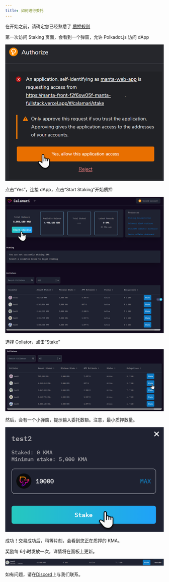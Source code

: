 ```yaml
---
title: 如何进行委托
---
```


在开始之前，请确定您已经熟悉了 [质押规则](../Rules#for-delegators)

第一次访问 Staking 页面，会看到一个弹窗，允许 Polkadot.js 访问 dApp

![](../../../../../../../docs/calamari/Staking/05-Delegation/images/authorize_wallet.png)

点击“Yes”，连接 dApp，点击“Start Staking”开始质押

![](../../../../../../../docs/calamari/Staking/05-Delegation/images/start_staking.png)

选择 Collator，点击“Stake”

![](../../../../../../../docs/calamari/Staking/05-Delegation/images/select_collator.png)

然后，会有一个小弹窗，提示输入委托数额。注意，最小质押数量。

![](../../../../../../../docs/calamari/Staking/05-Delegation/images/choose_stake.png)

成功！交易成功后，稍等片刻，会看到您正在质押的 KMA。

奖励每 6小时发放一次，详情将在面板上更新。

![](../../../../../../../docs/calamari/Staking/05-Delegation/images/active_collator.png)

如有问题，请在[Discord](https://discord.gg/mantanetwork)上与我们联系。
